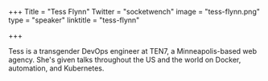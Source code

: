 +++
Title = "Tess Flynn"
Twitter = "socketwench"
image = "tess-flynn.png"
type = "speaker"
linktitle = "tess-flynn"

+++

Tess is a transgender DevOps engineer at TEN7, a Minneapolis-based web agency. She's given talks throughout the US and the world on Docker, automation, and Kubernetes.
